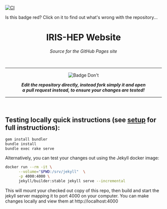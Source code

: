 [![CI](https://github.com/iris-hep/iris-hep.github.io-source/actions/workflows/ci.yml/badge.svg)](https://github.com/iris-hep/iris-hep.github.io-source/actions/workflows/ci.yml)

Is this badge red? Click on it to find out what's wrong with the repository...

<div align = center>

# IRIS-HEP Website

*Source for the GitHub Pages site*

<br>

---

![Badge Don't]

***Edit the repository directly, instead fork simply it and open <br>a pull request instead, to ensure your changes are tested!***
      
---

</div>

<br>

## Testing locally quick instructions (see [setup](https://iris-hep.org/docs/webdev) for full instructions):

```bash
gem install bundler
bundle install
bundle exec rake serve
```

Alternatively, you can test your changes out using the Jekyll docker image:
```bash
docker run --rm -it \
      --volume="$PWD:/srv/jekyll"  \
      -p 4000:4000 \
      jekyll/builder:stable jekyll serve --incremental
```
This will mount your checked out copy of this repo, then build and start the
jekyll server mapping it to port 4000 on your computer. You can make changes
locally and view them at http://localhost:4000


[Badge Don't]: https://img.shields.io/badge/Don't-e33838?style=for-the-badge
